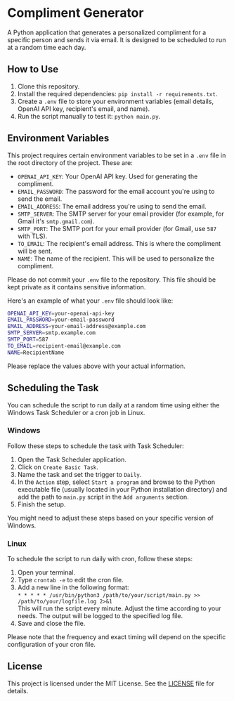 # Compliment Generator

A Python application that generates a personalized compliment for a specific person and sends it via email. It is designed to be scheduled to run at a random time each day.

## How to Use

1. Clone this repository.
2. Install the required dependencies: `pip install -r requirements.txt`.
3. Create a `.env` file to store your environment variables (email details, OpenAI API key, recipient's email, and name).
4. Run the script manually to test it: `python main.py`.

## Environment Variables

This project requires certain environment variables to be set in a `.env` file in the root directory of the project. These are:

- `OPENAI_API_KEY`: Your OpenAI API key. Used for generating the compliment.
- `EMAIL_PASSWORD`: The password for the email account you're using to send the email.
- `EMAIL_ADDRESS`: The email address you're using to send the email.
- `SMTP_SERVER`: The SMTP server for your email provider (for example, for Gmail it's `smtp.gmail.com`).
- `SMTP_PORT`: The SMTP port for your email provider (for Gmail, use `587` with TLS).
- `TO_EMAIL`: The recipient's email address. This is where the compliment will be sent.
- `NAME`: The name of the recipient. This will be used to personalize the compliment.

Please do not commit your `.env` file to the repository. This file should be kept private as it contains sensitive information.

Here's an example of what your `.env` file should look like:

```bash
OPENAI_API_KEY=your-openai-api-key
EMAIL_PASSWORD=your-email-password
EMAIL_ADDRESS=your-email-address@example.com
SMTP_SERVER=smtp.example.com
SMTP_PORT=587
TO_EMAIL=recipient-email@example.com
NAME=RecipientName
```

Please replace the values above with your actual information.

## Scheduling the Task

You can schedule the script to run daily at a random time using either the Windows Task Scheduler or a cron job in Linux.

### Windows

Follow these steps to schedule the task with Task Scheduler:

1. Open the Task Scheduler application.
2. Click on `Create Basic Task`.
3. Name the task and set the trigger to `Daily`.
4. In the `Action` step, select `Start a program` and browse to the Python executable file (usually located in your Python installation directory) and add the path to `main.py` script in the `Add arguments` section.
5. Finish the setup.

You might need to adjust these steps based on your specific version of Windows.

### Linux

To schedule the script to run daily with cron, follow these steps:

1. Open your terminal.
2. Type `crontab -e` to edit the cron file.
3. Add a new line in the following format:  
   `* * * * * /usr/bin/python3 /path/to/your/script/main.py >> /path/to/your/logfile.log 2>&1`  
   This will run the script every minute. Adjust the time according to your needs. The output will be logged to the specified log file.
4. Save and close the file.

Please note that the frequency and exact timing will depend on the specific configuration of your cron file.

## License

This project is licensed under the MIT License. See the [LICENSE](LICENSE.md) file for details.